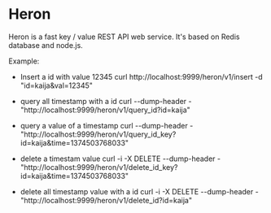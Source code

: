 Heron
=====

Heron is a fast key / value REST API web service.
It's based on Redis database and node.js.

Example:

* Insert a id with value 12345
curl http://localhost:9999/heron/v1/insert -d "id=kaija&val=12345"

* query all timestamp with a id
curl --dump-header - "http://localhost:9999/heron/v1/query_id?id=kaija"

* query a value of a timestamp
curl --dump-header - "http://localhost:9999/heron/v1/query_id_key?id=kaija&time=1374503768033"

* delete a timestam value
curl -i -X DELETE --dump-header - "http://localhost:9999/heron/v1/delete_id_key?id=kaija&time=1374503768033"

* delete all timestamp value with a id
curl -i -X DELETE --dump-header - "http://localhost:9999/heron/v1/delete_id?id=kaija"

